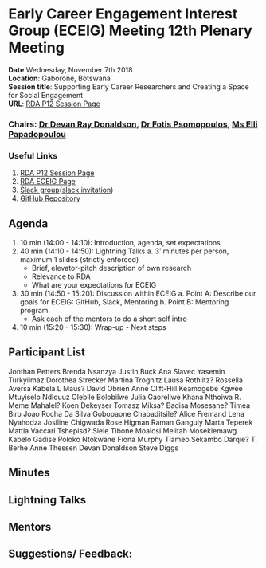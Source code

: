 # Early Career Engagement Interest Group (ECEIG) Meeting 12th Plenary Meeting

**Date** Wednesday, November 7th 2018 </br>
**Location**: Gaborone, Botswana </br>
**Session title**: Supporting Early Career Researchers and Creating a Space for Social Engagement </br>
**URL**: [RDA P12 Session Page](https://www.rd-alliance.org/ig-early-career-and-engagement-rda-12-plenary-meeting)

### Chairs: [Dr Devan Ray Donaldson](https://www.rd-alliance.org/users/devan-ray-donaldson), [Dr Fotis Psomopoulos](https://www.rd-alliance.org/users/fotis-psomopoulos), [Ms Elli Papadopoulou](https://www.rd-alliance.org/users/elli-papadopoulou)

### Useful Links
1. [RDA P12 Session Page](https://www.rd-alliance.org/ig-early-career-and-engagement-rda-12-plenary-meeting)
2. [RDA ECEIG Page](https://www.rd-alliance.org/groups/early-career-and-engagement-ig)
3. [Slack group](https://rda-eceig.slack.com/)([slack invitation](https://rda-eceig.slack.com/join/shared_invite/enQtMzAwMzA0NzQxMjE2LWMxMWJhZmMyM2VhOWE2YmE2NjMyZTUxNWI4NTNiMjY2ZjQ1YWUzNjNiMDY4ZDkzZmZmMDE2ZGNkNWYwOTlmMWU))
4. [GitHub Repository](https://github.com/fpsom/rda-eceig)

## Agenda

1. 10 min (14:00 - 14:10): Introduction, agenda, set expectations
2. 40 min (14:10 - 14:50): Lightning Talks
  a. 3’ minutes per person, maximum 1 slides (strictly enforced)
    * Brief, elevator-pitch description of own research
    * Relevance to RDA
    * What are your expectations for ECEIG
3. 30 min (14:50 - 15:20):  Discussion within ECEIG
  a. Point A: Describe our goals for ECEIG: GitHub, Slack, Mentoring
  b. Point B: Mentoring program.
    * Ask each of the mentors to do a short self intro
4. 10 min (15:20 - 15:30): Wrap-up - Next steps


## Participant List
Jonthan Petters
Brenda Nsanzya
Justin Buck
Ana Slavec
Yasemin Turkyilmaz
Dorothea Strecker
Martina Trognitz
Lausa Rothlitz?
Rossella Aversa
Kabela L Maus?
David Obrien
Anne Clift-Hill
Keamogebe Kgwee
Mtuyiselo Ndlouuz
Olebile Bolobilwe
Julia Gaorellwe
Khana Nthoiwa
R. Meme Mahalel?
Koen Dekeyser
Tomasz Miksa?
Badisa Mosesane?
Timea Biro
Joao Rocha Da Silva
Gobopaone Chabaditsile?
Alice Fremand
Lena Nyahodza
Josiline Chigwada
Rose Higman
Raman Ganguly
Marta Teperek
Mattia Vaccari
Tshepisd? Siele
Tibone Moalosi
Melitah Mosekiemawg
Kabelo Gadise
Poloko Ntokwane
Fiona Murphy
Tlameo Sekambo
Darqie? T. Berhe
Anne Thessen
Devan Donaldson
Steve Diggs


## Minutes



## Lightning Talks




## Mentors



## Suggestions/ Feedback:
